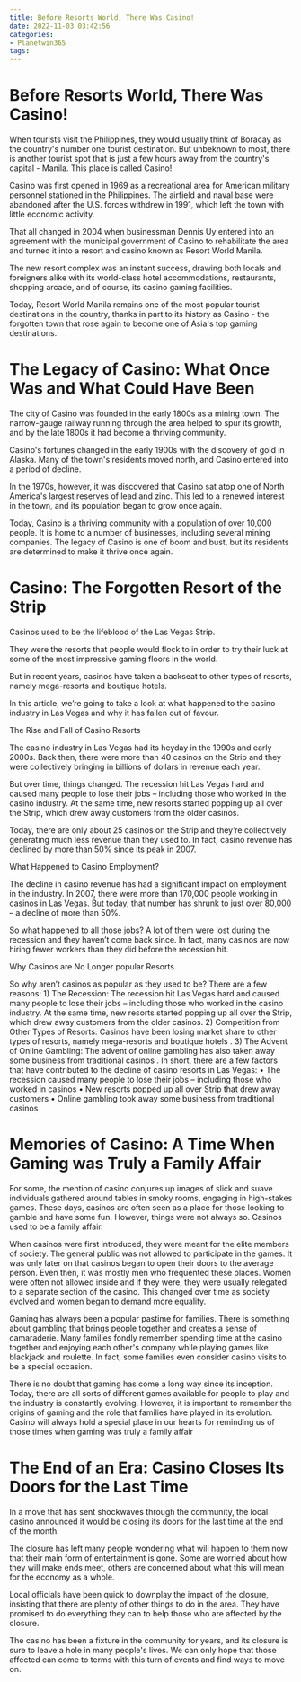 ```yaml
---
title: Before Resorts World, There Was Casino!
date: 2022-11-03 03:42:56
categories:
- Planetwin365
tags:
---
```



#  Before Resorts World, There Was Casino!

When tourists visit the Philippines, they would usually think of Boracay as the country's number one tourist destination. But unbeknown to most, there is another tourist spot that is just a few hours away from the country's capital - Manila. This place is called Casino!

Casino was first opened in 1969 as a recreational area for American military personnel stationed in the Philippines. The airfield and naval base were abandoned after the U.S. forces withdrew in 1991, which left the town with little economic activity.

That all changed in 2004 when businessman Dennis Uy entered into an agreement with the municipal government of Casino to rehabilitate the area and turned it into a resort and casino known as Resort World Manila.

The new resort complex was an instant success, drawing both locals and foreigners alike with its world-class hotel accommodations, restaurants, shopping arcade, and of course, its casino gaming facilities.

Today, Resort World Manila remains one of the most popular tourist destinations in the country, thanks in part to its history as Casino - the forgotten town that rose again to become one of Asia's top gaming destinations.

#  The Legacy of Casino: What Once Was and What Could Have Been

The city of Casino was founded in the early 1800s as a mining town. The narrow-gauge railway running through the area helped to spur its growth, and by the late 1800s it had become a thriving community.

Casino's fortunes changed in the early 1900s with the discovery of gold in Alaska. Many of the town's residents moved north, and Casino entered into a period of decline.

In the 1970s, however, it was discovered that Casino sat atop one of North America's largest reserves of lead and zinc. This led to a renewed interest in the town, and its population began to grow once again.

Today, Casino is a thriving community with a population of over 10,000 people. It is home to a number of businesses, including several mining companies. The legacy of Casino is one of boom and bust, but its residents are determined to make it thrive once again.

#  Casino: The Forgotten Resort of the Strip

Casinos used to be the lifeblood of the Las Vegas Strip.

They were the resorts that people would flock to in order to try their luck at some of the most impressive gaming floors in the world.

But in recent years, casinos have taken a backseat to other types of resorts, namely mega-resorts and boutique hotels.

In this article, we’re going to take a look at what happened to the casino industry in Las Vegas and why it has fallen out of favour.

The Rise and Fall of Casino Resorts

The casino industry in Las Vegas had its heyday in the 1990s and early 2000s. Back then, there were more than 40 casinos on the Strip and they were collectively bringing in billions of dollars in revenue each year.

But over time, things changed. The recession hit Las Vegas hard and caused many people to lose their jobs – including those who worked in the casino industry. At the same time, new resorts started popping up all over the Strip, which drew away customers from the older casinos.

Today, there are only about 25 casinos on the Strip and they’re collectively generating much less revenue than they used to. In fact, casino revenue has declined by more than 50% since its peak in 2007.

What Happened to Casino Employment?

The decline in casino revenue has had a significant impact on employment in the industry. In 2007, there were more than 170,000 people working in casinos in Las Vegas. But today, that number has shrunk to just over 80,000 – a decline of more than 50%.

So what happened to all those jobs? A lot of them were lost during the recession and they haven’t come back since. In fact, many casinos are now hiring fewer workers than they did before the recession hit.

Why Casinos are No Longer popular Resorts



















    

  So why aren’t casinos as popular as they used to be? There are a few reasons:  1) The Recession: The recession hit Las Vegas hard and caused many people to lose their jobs – including those who worked in the casino industry. At the same time, new resorts started popping up all over the Strip, which drew away customers from the older casinos. 2) Competition from Other Types of Resorts: Casinos have been losing market share to other types of resorts, namely mega-resorts and boutique hotels . 3) The Advent of Online Gambling: The advent of online gambling has also taken away some business from traditional casinos . In short, there are a few factors that have contributed to the decline of casino resorts in Las Vegas:  • The recession caused many people to lose their jobs – including those who worked in casinos • New resorts popped up all over Strip that drew away customers • Online gambling took away some business from traditional casinos

#  Memories of Casino: A Time When Gaming was Truly a Family Affair

For some, the mention of casino conjures up images of slick and suave individuals gathered around tables in smoky rooms, engaging in high-stakes games. These days, casinos are often seen as a place for those looking to gamble and have some fun. However, things were not always so. Casinos used to be a family affair.

When casinos were first introduced, they were meant for the elite members of society. The general public was not allowed to participate in the games. It was only later on that casinos began to open their doors to the average person. Even then, it was mostly men who frequented these places. Women were often not allowed inside and if they were, they were usually relegated to a separate section of the casino. This changed over time as society evolved and women began to demand more equality.

Gaming has always been a popular pastime for families. There is something about gambling that brings people together and creates a sense of camaraderie. Many families fondly remember spending time at the casino together and enjoying each other's company while playing games like blackjack and roulette. In fact, some families even consider casino visits to be a special occasion.

There is no doubt that gaming has come a long way since its inception. Today, there are all sorts of different games available for people to play and the industry is constantly evolving. However, it is important to remember the origins of gaming and the role that families have played in its evolution. Casino will always hold a special place in our hearts for reminding us of those times when gaming was truly a family affair

#  The End of an Era: Casino Closes Its Doors for the Last Time

In a move that has sent shockwaves through the community, the local casino announced it would be closing its doors for the last time at the end of the month.

The closure has left many people wondering what will happen to them now that their main form of entertainment is gone. Some are worried about how they will make ends meet, others are concerned about what this will mean for the economy as a whole.

 Local officials have been quick to downplay the impact of the closure, insisting that there are plenty of other things to do in the area. They have promised to do everything they can to help those who are affected by the closure.

The casino has been a fixture in the community for years, and its closure is sure to leave a hole in many people's lives. We can only hope that those affected can come to terms with this turn of events and find ways to move on.